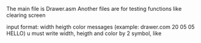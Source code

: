 The main file is Drawer.asm
Another files are for testing functions like clearing screen

input format: width heigth color messages (example: drawer.com 20 05 05 HELLO)
u must write width, heigth and color by 2 symbol, like